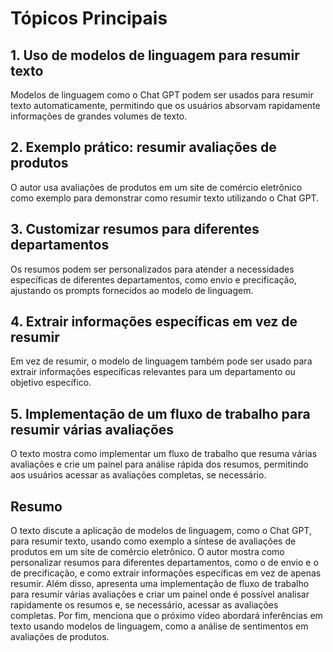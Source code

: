# Tópicos Principais

## 1. Uso de modelos de linguagem para resumir texto
Modelos de linguagem como o Chat GPT podem ser usados para resumir texto automaticamente, permitindo que os usuários absorvam rapidamente informações de grandes volumes de texto.

## 2. Exemplo prático: resumir avaliações de produtos
O autor usa avaliações de produtos em um site de comércio eletrônico como exemplo para demonstrar como resumir texto utilizando o Chat GPT.

## 3. Customizar resumos para diferentes departamentos
Os resumos podem ser personalizados para atender a necessidades específicas de diferentes departamentos, como envio e precificação, ajustando os prompts fornecidos ao modelo de linguagem.

## 4. Extrair informações específicas em vez de resumir
Em vez de resumir, o modelo de linguagem também pode ser usado para extrair informações específicas relevantes para um departamento ou objetivo específico.

## 5. Implementação de um fluxo de trabalho para resumir várias avaliações
O texto mostra como implementar um fluxo de trabalho que resuma várias avaliações e crie um painel para análise rápida dos resumos, permitindo aos usuários acessar as avaliações completas, se necessário.

## Resumo

O texto discute a aplicação de modelos de linguagem, como o Chat GPT, para resumir texto, usando como exemplo a síntese de avaliações de produtos em um site de comércio eletrônico. O autor mostra como personalizar resumos para diferentes departamentos, como o de envio e o de precificação, e como extrair informações específicas em vez de apenas resumir. Além disso, apresenta uma implementação de fluxo de trabalho para resumir várias avaliações e criar um painel onde é possível analisar rapidamente os resumos e, se necessário, acessar as avaliações completas. Por fim, menciona que o próximo vídeo abordará inferências em texto usando modelos de linguagem, como a análise de sentimentos em avaliações de produtos.


